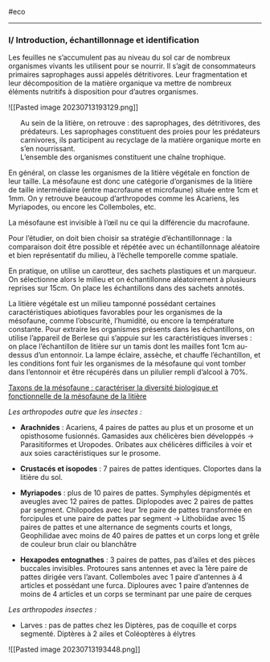 #eco 
___

### I/ Introduction, échantillonnage et identification

Les feuilles ne s’accumulent pas au niveau du sol car de nombreux organismes vivants les utilisent pour se nourrir. Il s’agit de consommateurs primaires saprophages aussi appelés détritivores. Leur fragmentation et leur décomposition de la matière organique va mettre de nombreux éléments nutritifs à disposition pour d’autres organismes.

![[Pasted image 20230713193129.png]]
<ul> Au sein de la litière, on retrouve : des saprophages, des détritivores, des prédateurs. Les saprophages constituent des proies pour les prédateurs carnivores, ils participent au recyclage de la matière organique morte en s’en nourrissant.
<br>
L’ensemble des organismes constituent une chaîne trophique.</ul>

En général, on classe les organismes de la litière végétale en fonction de leur taille. La mésofaune est donc une catégorie d’organismes de la litière de taille intermédiaire (entre macrofaune et microfaune) située entre 1cm et 1mm. On y retrouve beaucoup d’arthropodes comme les Acariens, les Myriapodes, ou encore les Collemboles, etc.

La mésofaune est invisible à l’œil nu ce qui la différencie du macrofaune.

Pour l’étudier, on doit bien choisir sa stratégie d’échantillonnage : la comparaison doit être possible et répétée avec un échantillonnage aléatoire et bien représentatif du milieu, à l’échelle temporelle comme spatiale.

En pratique, on utilise un carotteur, des sachets plastiques et un marqueur. On sélectionne alors le milieu et on échantillonne aléatoirement à plusieurs reprises sur 15cm. On place les échantillons dans des sachets annotés.

La litière végétale est un milieu tamponné possédant certaines caractéristiques abiotiques favorables pour les organismes de la mésofaune, comme l’obscurité, l’humidité, ou encore la température constante. Pour extraire les organismes présents dans les échantillons, on utilise l’appareil de Berlese qui s’appuie sur les caractéristiques inverses : on place l’échantillon de litière sur un tamis dont les mailles font 1cm au-dessus d’un entonnoir. La lampe éclaire, assèche, et chauffe l’échantillon, et les conditions font fuir les organismes de la mésofaune qui vont tomber dans l’entonnoir et être récupérés dans un pilulier rempli d’alcool à 70%.

<u>Taxons de la mésofaune : caractériser la diversité biologique et fonctionnelle de la mésofaune de la litière</u>

*Les arthropodes autre que les insectes :*

- **Arachnides** : Acariens, 4 paires de pattes au plus et un prosome et un opisthosome fusionnés. Gamasides aux chélicères bien développés -> Parasitiformes et Uropodes. Oribates aux chélicères difficiles à voir et aux soies caractéristiques sur le prosome.

- **Crustacés et isopodes** : 7 paires de pattes identiques. Cloportes dans la litière du sol.

- **Myriapodes** : plus de 10 paires de pattes. Symphyles dépigmentés et aveugles avec 12 paires de pattes. Diplopodes avec 2 paires de pattes par segment. Chilopodes avec leur 1re paire de pattes transformée en forcipules et une paire de pattes par segment -> Lithobiidae avec 15 paires de pattes et une alternance de segments courts et longs, Geophilidae avec moins de 40 paires de pattes et un corps long et grêle de couleur brun clair ou blanchâtre

- **Hexapodes entognathes** : 3 paires de pattes, pas d’ailes et des pièces buccales invisibles. Protoures sans antennes et avec la 1ère paire de pattes dirigée vers l’avant. Collemboles avec 1 paire d’antennes à 4 articles et possédant une furca. Diploures avec 1 paire d’antennes de moins de 4 articles et un corps se terminant par une paire de cerques


*Les arthropodes insectes :*

- Larves : pas de pattes chez les Diptères, pas de coquille et corps segmenté. Diptères à 2 ailes et Coléoptères à élytres

![[Pasted image 20230713193448.png]]


